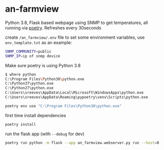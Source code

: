 # an-farmview

Python 3.8, Flask based webpage using SNMP to get temperatures, all running via [poetry](https://python-poetry.org/).
Refreshes every 30seconds


create `/an_farmview/.env` file to set some environment variables, use `env_template.txt` as an example:
```bash
SNMP_COMMUNITY=public
SNMP_IP=ip of snmp device
```

Make sure poetry is using Python 3.8

```bash
$ where python
C:\Program Files\Python38\python.exe
C:\Python37\python.exe
C:\Python27\python.exe
C:\Users\sreeves\AppData\Local\Microsoft\WindowsApps\python.exe
C:\Users\sreeves\AppData\Roaming\pypoetry\venv\Scripts\python.exe
```

```bash
poetry env use "C:\Program Files\Python38\python.exe"
```

first time install dependencies
```bash
poetry install
```

run the flask app (with `--debug` for dev)
```bash
poetry run python -m flask --app an_farmview.webserver.py run --host=0.0.0.0
```


